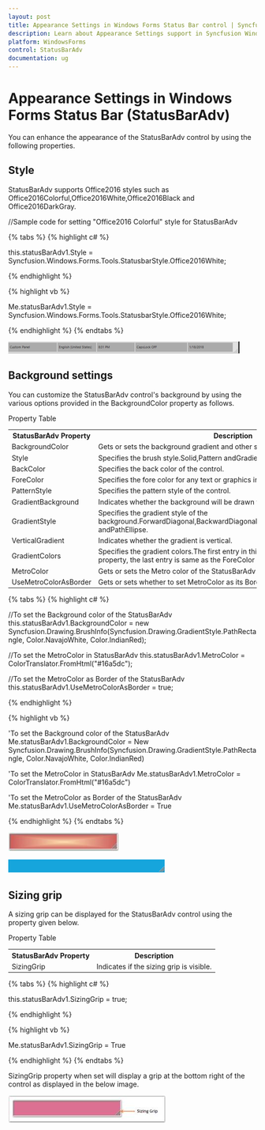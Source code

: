 ```yaml
---
layout: post
title: Appearance Settings in Windows Forms Status Bar control | Syncfusion
description: Learn about Appearance Settings support in Syncfusion Windows Forms Status Bar (StatusBarAdv) control and more details.
platform: WindowsForms
control: StatusBarAdv
documentation: ug
---
```


# Appearance Settings in Windows Forms Status Bar (StatusBarAdv)

You can enhance the appearance of the StatusBarAdv control by using the following properties.

## Style

StatusBarAdv supports Office2016 styles such as Office2016Colorful,Office2016White,Office2016Black and Office2016DarkGray.

//Sample code for setting "Office2016 Colorful" style for StatusBarAdv

{% tabs %}
{% highlight c# %}

this.statusBarAdv1.Style = Syncfusion.Windows.Forms.Tools.StatusbarStyle.Office2016White;

{% endhighlight  %}

{% highlight vb %}

Me.statusBarAdv1.Style = Syncfusion.Windows.Forms.Tools.StatusbarStyle.Office2016White;

{% endhighlight %}
{% endtabs %}

![Overview_img117](Overview_images/Overview_img117.png)

## Background settings

You can customize the StatusBarAdv control's background by using the various options provided in the BackgroundColor property as follows.

Property Table

<table>
<tr>
<th>
StatusBarAdv Property</th><th>
Description</th></tr>
<tr>
<td>
BackgroundColor</td><td>
Gets or sets the background gradient and other styles.</td></tr>
<tr>
<td>
Style</td><td>
Specifies the brush style.Solid,Pattern andGradient.</td></tr>
<tr>
<td>
BackColor</td><td>
Specifies the back color of the control.</td></tr>
<tr>
<td>
ForeColor</td><td>
Specifies the fore color for any text or graphics in the control.</td></tr>
<tr>
<td>
PatternStyle</td><td>
Specifies the pattern style of the control.</td></tr>
<tr>
<td>
GradientBackground</td><td>
Indicates whether the background will be drawn with the gradient.</td></tr>
<tr>
<td>
GradientStyle</td><td>
Specifies the gradient style of the background.ForwardDiagonal,BackwardDiagonal,Horizontal,Vertical,PathRectangle andPathEllipse.</td></tr>
<tr>
<td>
VerticalGradient</td><td>
Indicates whether the gradient is vertical.</td></tr>
<tr>
<td>
GradientColors</td><td>
Specifies the gradient colors.The first entry in this list is same as the BackColor property, the last entry is same as the ForeColor property.</td></tr>
<tr>
<td>
MetroColor</td><td>
Gets or sets the Metro color of the StatusBarAdv</td></tr>
<tr>
<td>
UseMetroColorAsBorder</td><td>
Gets or sets whether to set MetroColor as its Border color.</td></tr>
</table>

{% tabs %}
{% highlight c# %}

//To set the Background color of the StatusBarAdv
this.statusBarAdv1.BackgroundColor = new Syncfusion.Drawing.BrushInfo(Syncfusion.Drawing.GradientStyle.PathRectangle, Color.NavajoWhite, Color.IndianRed);

//To set the MetroColor in StatusBarAdv
this.statusBarAdv1.MetroColor = ColorTranslator.FromHtml("#16a5dc");

//To set the MetroColor as Border of the StatusBarAdv
this.statusBarAdv1.UseMetroColorAsBorder = true;

{% endhighlight %}

{% highlight vb %}

'To set the Background color of the StatusBarAdv
Me.statusBarAdv1.BackgroundColor = New Syncfusion.Drawing.BrushInfo(Syncfusion.Drawing.GradientStyle.PathRectangle, Color.NavajoWhite, Color.IndianRed)

'To set the MetroColor in StatusBarAdv
Me.statusBarAdv1.MetroColor = ColorTranslator.FromHtml("#16a5dc")

'To set the MetroColor as Border of the StatusBarAdv
Me.statusBarAdv1.UseMetroColorAsBorder = True

{% endhighlight %}
{% endtabs %}

![Overview_img64](Overview_images/Overview_img64.jpeg) 

![Overview_img65](Overview_images/Overview_img65.png) 

## Sizing grip

A sizing grip can be displayed for the StatusBarAdv control using the property given below.

Property Table

<table>
<tr>
<th>
StatusBarAdv Property</th><th>
Description</th></tr>
<tr>
<td>
SizingGrip</td><td>
Indicates if the sizing grip is visible.</td></tr>
</table>

{% tabs %}
{% highlight c# %}

this.statusBarAdv1.SizingGrip = true;

{% endhighlight %}

{% highlight vb %}

Me.statusBarAdv1.SizingGrip = True

{% endhighlight %}
{% endtabs %}

SizingGrip property when set will display a grip at the bottom right of the control as displayed in the below image.

![Overview_img66](Overview_images/Overview_img66.jpeg) 
